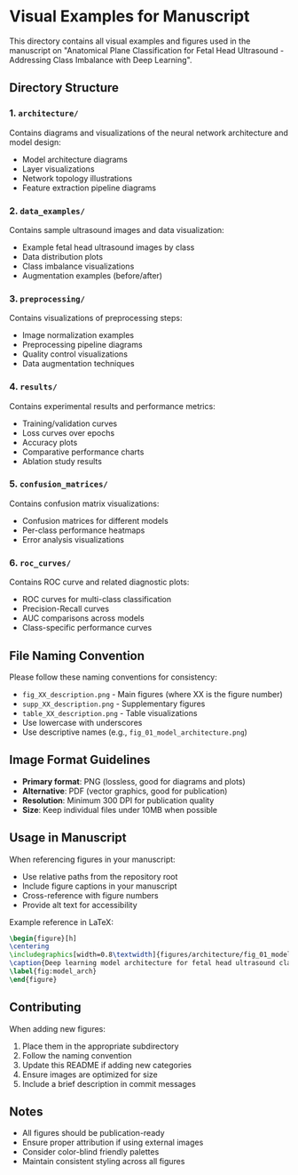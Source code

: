 # Visual Examples for Manuscript

This directory contains all visual examples and figures used in the manuscript on "Anatomical Plane Classification for Fetal Head Ultrasound - Addressing Class Imbalance with Deep Learning".

## Directory Structure

### 1. `architecture/`
Contains diagrams and visualizations of the neural network architecture and model design:
- Model architecture diagrams
- Layer visualizations
- Network topology illustrations
- Feature extraction pipeline diagrams

### 2. `data_examples/`
Contains sample ultrasound images and data visualization:
- Example fetal head ultrasound images by class
- Data distribution plots
- Class imbalance visualizations
- Augmentation examples (before/after)

### 3. `preprocessing/`
Contains visualizations of preprocessing steps:
- Image normalization examples
- Preprocessing pipeline diagrams
- Quality control visualizations
- Data augmentation techniques

### 4. `results/`
Contains experimental results and performance metrics:
- Training/validation curves
- Loss curves over epochs
- Accuracy plots
- Comparative performance charts
- Ablation study results

### 5. `confusion_matrices/`
Contains confusion matrix visualizations:
- Confusion matrices for different models
- Per-class performance heatmaps
- Error analysis visualizations

### 6. `roc_curves/`
Contains ROC curve and related diagnostic plots:
- ROC curves for multi-class classification
- Precision-Recall curves
- AUC comparisons across models
- Class-specific performance curves

## File Naming Convention

Please follow these naming conventions for consistency:

- `fig_XX_description.png` - Main figures (where XX is the figure number)
- `supp_XX_description.png` - Supplementary figures
- `table_XX_description.png` - Table visualizations
- Use lowercase with underscores
- Use descriptive names (e.g., `fig_01_model_architecture.png`)

## Image Format Guidelines

- **Primary format**: PNG (lossless, good for diagrams and plots)
- **Alternative**: PDF (vector graphics, good for publication)
- **Resolution**: Minimum 300 DPI for publication quality
- **Size**: Keep individual files under 10MB when possible

## Usage in Manuscript

When referencing figures in your manuscript:
- Use relative paths from the repository root
- Include figure captions in your manuscript
- Cross-reference with figure numbers
- Provide alt text for accessibility

Example reference in LaTeX:
```latex
\begin{figure}[h]
\centering
\includegraphics[width=0.8\textwidth]{figures/architecture/fig_01_model_architecture.png}
\caption{Deep learning model architecture for fetal head ultrasound classification.}
\label{fig:model_arch}
\end{figure}
```

## Contributing

When adding new figures:
1. Place them in the appropriate subdirectory
2. Follow the naming convention
3. Update this README if adding new categories
4. Ensure images are optimized for size
5. Include a brief description in commit messages

## Notes

- All figures should be publication-ready
- Ensure proper attribution if using external images
- Consider color-blind friendly palettes
- Maintain consistent styling across all figures
